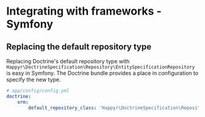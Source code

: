 # Integrating with frameworks - Symfony

## Replacing the default repository type

Replacing Doctrine's default repository type with `Happyr\DoctrineSpecification\Repository\EntitySpecificationRepository` is easy
in Symfony. The Doctrine bundle provides a place in configuration to specify the new type.

```yml
# app/config/config.yml
doctrine:
    orm:
        default_repository_class: 'Happyr\DoctrineSpecification\Repository\EntitySpecificationRepository'
```

